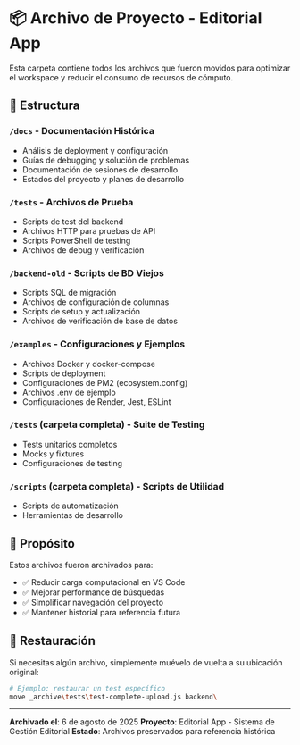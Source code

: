 # 📦 Archivo de Proyecto - Editorial App

Esta carpeta contiene todos los archivos que fueron movidos para optimizar el workspace y reducir el consumo de recursos de cómputo.

## 📂 Estructura

### `/docs` - Documentación Histórica
- Análisis de deployment y configuración
- Guías de debugging y solución de problemas
- Documentación de sesiones de desarrollo
- Estados del proyecto y planes de desarrollo

### `/tests` - Archivos de Prueba
- Scripts de test del backend
- Archivos HTTP para pruebas de API
- Scripts PowerShell de testing
- Archivos de debug y verificación

### `/backend-old` - Scripts de BD Viejos
- Scripts SQL de migración
- Archivos de configuración de columnas
- Scripts de setup y actualización
- Archivos de verificación de base de datos

### `/examples` - Configuraciones y Ejemplos
- Archivos Docker y docker-compose
- Scripts de deployment
- Configuraciones de PM2 (ecosystem.config)
- Archivos .env de ejemplo
- Configuraciones de Render, Jest, ESLint

### `/tests` (carpeta completa) - Suite de Testing
- Tests unitarios completos
- Mocks y fixtures
- Configuraciones de testing

### `/scripts` (carpeta completa) - Scripts de Utilidad
- Scripts de automatización
- Herramientas de desarrollo

## 🎯 Propósito

Estos archivos fueron archivados para:
- ✅ Reducir carga computacional en VS Code
- ✅ Mejorar performance de búsquedas
- ✅ Simplificar navegación del proyecto
- ✅ Mantener historial para referencia futura

## 🔄 Restauración

Si necesitas algún archivo, simplemente muévelo de vuelta a su ubicación original:

```bash
# Ejemplo: restaurar un test específico
move _archive\tests\test-complete-upload.js backend\
```

---
**Archivado el**: 6 de agosto de 2025
**Proyecto**: Editorial App - Sistema de Gestión Editorial
**Estado**: Archivos preservados para referencia histórica
